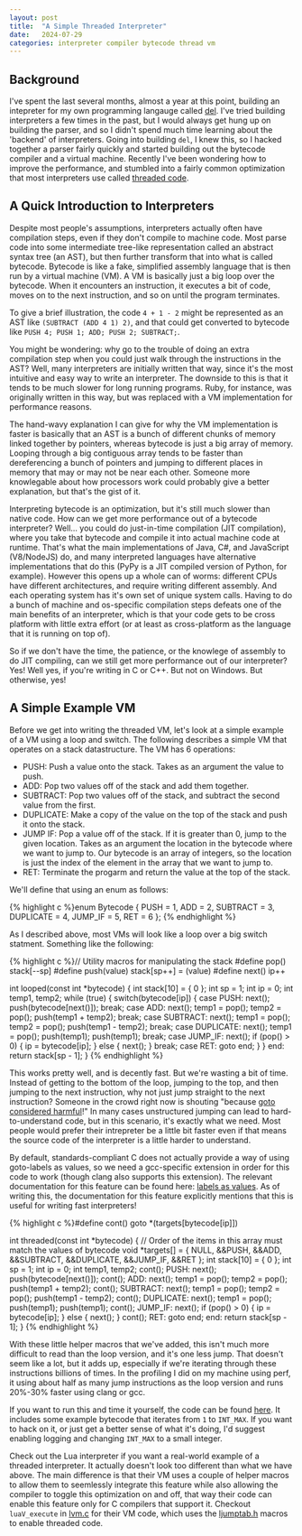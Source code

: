 ```yaml
---
layout: post
title:  "A Simple Threaded Interpreter"
date:   2024-07-29 
categories: interpreter compiler bytecode thread vm
---
```


## Background

I've spent the last several months, almost a year at this point, building an intepreter for my own programming langauge called [del](https://github.com/danieltuveson/del). I've tried building interpreters a few times in the past, but I would always get hung up on building the parser, and so I didn't spend much time learning about the 'backend' of interpreters. Going into building `del`, I knew this, so I hacked together a parser fairly quickly and started building out the bytecode compiler and a virtual machine. Recently I've been wondering how to improve the performance, and stumbled into a fairly common optimization that most interpreters use called [threaded code](https://en.wikipedia.org/wiki/Threaded_code).

## A Quick Introduction to Interpreters

Despite most people's assumptions, interpreters actually often have compilation steps, even if they don't compile to machine code. Most parse code into some intermediate tree-like representation called an abstract syntax tree (an AST), but then further transform that into what is called bytecode. Bytecode is like a fake, simplified assembly language that is then run by a virtual machine (VM). A VM is basically just a big loop over the bytecode. When it encounters an instruction, it executes a bit of code, moves on to the next instruction, and so on until the program terminates.

To give a brief illustration, the code `4 + 1 - 2` might be represented as an AST like `(SUBTRACT (ADD 4 1) 2)`, and that could get converted to bytecode like `PUSH 4; PUSH 1; ADD; PUSH 2; SUBTRACT;`.

You might be wondering: why go to the trouble of doing an extra compilation step when you could just walk through the instructions in the AST? Well, many interpreters are initially written that way, since it's the most intuitive and easy way to write an interpreter. The downside to this is that it tends to be much slower for long running programs. Ruby, for instance, was originally written in this way, but was replaced with a VM implementation for performance reasons.

The hand-wavy explanation I can give for why the VM implementation is faster is basically that an AST is a bunch of different chunks of memory linked together by pointers, whereas bytecode is just a big array of memory. Looping through a big contiguous array tends to be faster than dereferencing a bunch of pointers and jumping to different places in memory that may or may not be near each other. Someone more knowlegable about how processors work could probably give a better explanation, but that's the gist of it.

Interpreting bytecode is an optimization, but it's still much slower than native code. How can we get more performance out of a bytecode interpreter? Well... you could do just-in-time compilation (JIT compilation), where you take that bytecode and compile it into actual machine code at runtime. That's what the main implementations of Java, C#, and JavaScript (V8/NodeJS) do, and many interpreted languages have alternative implementations that do this (PyPy is a JIT compiled version of Python, for example). However this opens up a whole can of worms: different CPUs have different architectures, and require writing different assembly. And each operating system has it's own set of unique system calls. Having to do a bunch of machine and os-specific compilation steps defeats one of the main benefits of an interpreter, which is that your code gets to be cross platform with little extra effort (or at least as cross-platform as the language that it is running on top of).

So if we don't have the time, the patience, or the knowlege of assembly to do JIT compiling, can we still get more performance out of our interpreter? Yes! Well yes, if you're writing in C or C++. But not on Windows. But otherwise, yes!

## A Simple Example VM

Before we get into writing the threaded VM, let's look at a simple example of a VM using a loop and switch. The following describes a simple VM that operates on a stack datastructure. The VM has 6 operations:
- PUSH: Push a value onto the stack. Takes as an argument the value to push.
- ADD: Pop two values off of the stack and add them together.
- SUBTRACT: Pop two values off of the stack, and subtract the second value from the first.
- DUPLICATE: Make a copy of the value on the top of the stack and push it onto the stack.
- JUMP IF: Pop a value off of the stack. If it is greater than 0, jump to the given location. Takes as an argument the location in the bytecode where we want to jump to. Our bytecode is an array of integers, so the location is just the index of the element in the array that we want to jump to.
- RET: Terminate the progarm and return the value at the top of the stack.

We'll define that using an enum as follows:

{% highlight c %}enum Bytecode {
    PUSH = 1,
    ADD = 2,
    SUBTRACT = 3,
    DUPLICATE = 4,
    JUMP_IF = 5,
    RET = 6
};
{% endhighlight %}

As I described above, most VMs will look like a loop over a big switch statment. Something like the following:

{% highlight c %}// Utility macros for manipulating the stack
#define pop() stack[--sp]
#define push(value) stack[sp++] = (value)
#define next() ip++

int looped(const int *bytecode)
{
    int stack[10] = { 0 };
    int sp = 1;
    int ip = 0;
    int temp1, temp2;
    while (true) {
        switch(bytecode[ip]) {
            case PUSH:
                next();
                push(bytecode[next()]);
                break;
            case ADD:
                next();
                temp1 = pop();
                temp2 = pop();
                push(temp1 + temp2);
                break;
            case SUBTRACT:
                next();
                temp1 = pop();
                temp2 = pop();
                push(temp1 - temp2);
                break;
            case DUPLICATE:
                next();
                temp1 = pop();
                push(temp1);
                push(temp1);
                break;
            case JUMP_IF:
                next();
                if (pop() > 0) {
                    ip = bytecode[ip];
                } else {
                    next();
                }
                break;
            case RET:
                goto end;
        }
    }
    end:
    return stack[sp - 1];
}
{% endhighlight %}

This works pretty well, and is decently fast. But we're wasting a bit of time. Instead of getting to the bottom of the loop, jumping to the top, and then jumping to the next instruction, why not just jump straight to the next instruction? Someone in the crowd right now is shouting "because [goto considered harmful](https://homepages.cwi.nl/~storm/teaching/reader/Dijkstra68.pdf)!" In many cases unstructured jumping can lead to hard-to-understand code, but in this scenario, it's exactly what we need. Most people would prefer their intrepreter be a little bit faster even if that means the source code of the interpreter is a little harder to understand. 

By default, standards-compliant C does not actually provide a way of using goto-labels as values, so we need a gcc-specific extension in order for this code to work (though clang also supports this extension). The relevant documentation for this feature can be found here: [labels as values](https://gcc.gnu.org/onlinedocs/gcc/Labels-as-Values.html). As of writing this, the documentation for this feature explicitly mentions that this is useful for writing fast interpreters!

{% highlight c %}#define cont() goto *(targets[bytecode[ip]])

int threaded(const int *bytecode)
{
    // Order of the items in this array must match the values of bytecode
    void *targets[] = { NULL, &&PUSH, &&ADD, &&SUBTRACT, &&DUPLICATE, &&JUMP_IF, &&RET };
    int stack[10] = { 0 };
    int sp = 1;
    int ip = 0;
    int temp1, temp2;
    cont();
    PUSH:
        next();
        push(bytecode[next()]);
        cont();
    ADD:
        next();
        temp1 = pop();
        temp2 = pop();
        push(temp1 + temp2);
        cont();
    SUBTRACT:
        next();
        temp1 = pop();
        temp2 = pop();
        push(temp1 - temp2);
        cont();
    DUPLICATE:
        next();
        temp1 = pop();
        push(temp1);
        push(temp1);
        cont();
    JUMP_IF:
        next();
        if (pop() > 0) {
            ip = bytecode[ip];
        } else {
            next();
        }
        cont();
    RET:
        goto end;
    end:
    return stack[sp - 1];
}
{% endhighlight %}


With these little helper macros that we've added, this isn't much more difficult to read than the loop version, and it's one less jump. That doesn't seem like a lot, but it adds up, especially if we're iterating through these instructions billions of times. In the profiling I did on my machine using perf, it using about half as many jump instructions as the loop version and runs 20%-30% faster using clang or gcc.

If you want to run this and time it yourself, the code can be found [here](https://github.com/danieltuveson/bytecode). It includes some example bytecode that iterates from `1` to `INT_MAX`. If you want to hack on it, or just get a better sense of what it's doing, I'd suggest enabling logging and changing `INT_MAX` to a small integer.

Check out the Lua interpreter if you want a real-world example of a threaded interpreter. It actually doesn't look too different than what we have above. The main difference is that their VM uses a couple of helper macros to allow them to seemlessly integrate this feature while also allowing the compiler to toggle this optimization on and off, that way their code can enable this feature only for C compilers that support it. Checkout `luaV_execute` in [lvm.c](https://github.com/lua/lua/blob/master/lvm.c) for their VM code, which uses the [ljumptab.h](https://github.com/lua/lua/blob/master/ljumptab.h) macros to enable threaded code.

